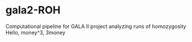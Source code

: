 # gala2-ROH
Computational pipeline for GALA II project analyzing runs of homozygosity
Hello, money^3, 3money
